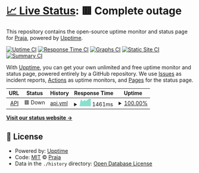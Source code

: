 # [📈 Live Status](https://status.praja.buzz): <!--live status--> **🟥 Complete outage**

This repository contains the open-source uptime monitor and status page for [Praja](https://praja.buzz), powered by [Upptime](https://github.com/upptime/upptime).

[![Uptime CI](https://github.com/praja/upptime/workflows/Uptime%20CI/badge.svg)](https://github.com/praja/upptime/actions?query=workflow%3A%22Uptime+CI%22)
[![Response Time CI](https://github.com/praja/upptime/workflows/Response%20Time%20CI/badge.svg)](https://github.com/praja/upptime/actions?query=workflow%3A%22Response+Time+CI%22)
[![Graphs CI](https://github.com/praja/upptime/workflows/Graphs%20CI/badge.svg)](https://github.com/praja/upptime/actions?query=workflow%3A%22Graphs+CI%22)
[![Static Site CI](https://github.com/praja/upptime/workflows/Static%20Site%20CI/badge.svg)](https://github.com/praja/upptime/actions?query=workflow%3A%22Static+Site+CI%22)
[![Summary CI](https://github.com/praja/upptime/workflows/Summary%20CI/badge.svg)](https://github.com/praja/upptime/actions?query=workflow%3A%22Summary+CI%22)

With [Upptime](https://upptime.js.org), you can get your own unlimited and free uptime monitor and status page, powered entirely by a GitHub repository. We use [Issues](https://github.com/praja/upptime/issues) as incident reports, [Actions](https://github.com/praja/upptime/actions) as uptime monitors, and [Pages](https://status.praja.buzz) for the status page.

<!--start: status pages-->
<!-- This summary is generated by Upptime (https://github.com/upptime/upptime) -->
<!-- Do not edit this manually, your changes will be overwritten -->
<!-- prettier-ignore -->
| URL | Status | History | Response Time | Uptime |
| --- | ------ | ------- | ------------- | ------ |
| <img alt="" src="https://favicons.githubusercontent.com/api.thecircleapp.in" height="13"> [API](https://api.thecircleapp.in) | 🟥 Down | [api.yml](https://github.com/praja/upptime/commits/HEAD/history/api.yml) | <details><summary><img alt="Response time graph" src="./graphs/api/response-time-week.png" height="20"> 1461ms</summary><br><a href="https://praja.github.io/uptime/history/api"><img alt="Response time 1543" src="https://img.shields.io/endpoint?url=https%3A%2F%2Fraw.githubusercontent.com%2Fpraja%2Fupptime%2FHEAD%2Fapi%2Fapi%2Fresponse-time.json"></a><br><a href="https://praja.github.io/uptime/history/api"><img alt="24-hour response time 1442" src="https://img.shields.io/endpoint?url=https%3A%2F%2Fraw.githubusercontent.com%2Fpraja%2Fupptime%2FHEAD%2Fapi%2Fapi%2Fresponse-time-day.json"></a><br><a href="https://praja.github.io/uptime/history/api"><img alt="7-day response time 1461" src="https://img.shields.io/endpoint?url=https%3A%2F%2Fraw.githubusercontent.com%2Fpraja%2Fupptime%2FHEAD%2Fapi%2Fapi%2Fresponse-time-week.json"></a><br><a href="https://praja.github.io/uptime/history/api"><img alt="30-day response time 1360" src="https://img.shields.io/endpoint?url=https%3A%2F%2Fraw.githubusercontent.com%2Fpraja%2Fupptime%2FHEAD%2Fapi%2Fapi%2Fresponse-time-month.json"></a><br><a href="https://praja.github.io/uptime/history/api"><img alt="1-year response time 1543" src="https://img.shields.io/endpoint?url=https%3A%2F%2Fraw.githubusercontent.com%2Fpraja%2Fupptime%2FHEAD%2Fapi%2Fapi%2Fresponse-time-year.json"></a></details> | <details><summary><a href="https://praja.github.io/uptime/history/api">100.00%</a></summary><a href="https://praja.github.io/uptime/history/api"><img alt="All-time uptime 100.00%" src="https://img.shields.io/endpoint?url=https%3A%2F%2Fraw.githubusercontent.com%2Fpraja%2Fupptime%2FHEAD%2Fapi%2Fapi%2Fuptime.json"></a><br><a href="https://praja.github.io/uptime/history/api"><img alt="24-hour uptime 100.00%" src="https://img.shields.io/endpoint?url=https%3A%2F%2Fraw.githubusercontent.com%2Fpraja%2Fupptime%2FHEAD%2Fapi%2Fapi%2Fuptime-day.json"></a><br><a href="https://praja.github.io/uptime/history/api"><img alt="7-day uptime 100.00%" src="https://img.shields.io/endpoint?url=https%3A%2F%2Fraw.githubusercontent.com%2Fpraja%2Fupptime%2FHEAD%2Fapi%2Fapi%2Fuptime-week.json"></a><br><a href="https://praja.github.io/uptime/history/api"><img alt="30-day uptime 100.00%" src="https://img.shields.io/endpoint?url=https%3A%2F%2Fraw.githubusercontent.com%2Fpraja%2Fupptime%2FHEAD%2Fapi%2Fapi%2Fuptime-month.json"></a><br><a href="https://praja.github.io/uptime/history/api"><img alt="1-year uptime 100.00%" src="https://img.shields.io/endpoint?url=https%3A%2F%2Fraw.githubusercontent.com%2Fpraja%2Fupptime%2FHEAD%2Fapi%2Fapi%2Fuptime-year.json"></a></details>

<!--end: status pages-->

[**Visit our status website →**](https://status.praja.buzz)

## 📄 License

- Powered by: [Upptime](https://github.com/upptime/upptime)
- Code: [MIT](./LICENSE) © [Praja](https://praja.buzz)
- Data in the `./history` directory: [Open Database License](https://opendatacommons.org/licenses/odbl/1-0/)
